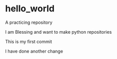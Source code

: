 # hello_world
A practicing repository

I am Blessing and want to make python repositories

This is my first commit

I have done another change
